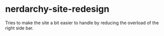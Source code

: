 # nerdarchy-site-redesign
Tries to make the site a bit easier to handle by reducing the overload of the right side bar.
